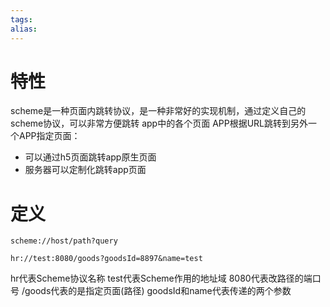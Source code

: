 ```yaml
---
tags: 
alias:
---
```

# 特性
scheme是一种页面内跳转协议，是一种非常好的实现机制，通过定义自己的scheme协议，可以非常方便跳转 app中的各个页面
APP根据URL跳转到另外一个APP指定页面： 
- 可以通过h5页面跳转app原生页面 
- 服务器可以定制化跳转app页面
# 定义
```
scheme://host/path?query

hr://test:8080/goods?goodsId=8897&name=test

```
hr代表Scheme协议名称
test代表Scheme作用的地址域 
8080代表改路径的端口号 
/goods代表的是指定页面(路径) 
goodsId和name代表传递的两个参数
